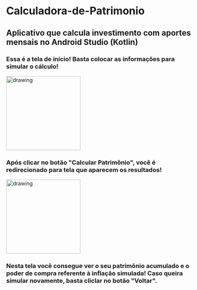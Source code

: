 # Calculadora-de-Patrimonio

## Aplicativo que calcula investimento com aportes mensais no Android Studio (Kotlin)

### Essa é a tela de início! Basta colocar as informações para simular o cálculo!

<img src="![tela1-juros-compostos](https://user-images.githubusercontent.com/57724386/215836314-d7868e38-8b00-4817-8482-7346502676df.png)" alt="drawing" width="200"/>

### Após clicar no botão "Calcular Patrimônio", você é redirecionado para tela que aparecem os resultados!

<img src="![tela2-juros-compostos](https://user-images.githubusercontent.com/57724386/215836752-94099944-d538-487c-972f-a6b1fea6fb94.png)" alt="drawing" width="200"/>

### Nesta tela você consegue ver o seu patrimônio acumulado e o poder de compra referente à inflação simulada! Caso queira simular novamente, basta cliclar no botão "Voltar".
